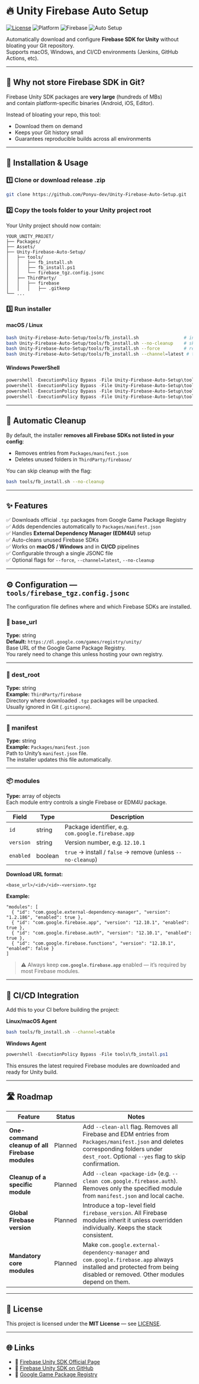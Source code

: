 # 🔥 Unity Firebase Auto Setup

[![License](https://img.shields.io/badge/license-MIT-blue.svg)](LICENSE)
![Platform](https://img.shields.io/badge/platform-Unity-lightgrey.svg)
![Firebase](https://img.shields.io/badge/Firebase-Unity-orange.svg)
![Auto Setup](https://img.shields.io/badge/auto--setup-enabled-brightgreen.svg)

Automatically download and configure **Firebase SDK for Unity** without bloating your Git repository.  
Supports macOS, Windows, and CI/CD environments (Jenkins, GitHub Actions, etc).

---

## 🤔 Why not store Firebase SDK in Git?

Firebase Unity SDK packages are **very large** (hundreds of MBs)  
and contain platform-specific binaries (Android, iOS, Editor).

Instead of bloating your repo, this tool:
- Download them on demand
- Keeps your Git history small
- Guarantees reproducible builds across all environments

---

## 🧰 Installation & Usage
### 1️⃣ Clone or download release .zip
```bash
git clone https://github.com/Ponyu-dev/Unity-Firebase-Auto-Setup.git
```
### 2️⃣ Copy the tools folder to your Unity project root
Your Unity project should now contain:
```
YOUR_UNITY_PROJET/
├── Packages/
├── Assets/
├── Unity-Firebase-Auto-Setup/
│   ├── tools/
│   │   ├── fb_install.sh
│   │   ├── fb_install.ps1
│   │   └── firebase_tgz.config.jsonc
│   ├── ThirdParty/
│   │   ├── firebase
│   │   │   ├── .gitkeep
└── ...

```
### 3️⃣ Run installer
#### macOS / Linux
```bash
bash Unity-Firebase-Auto-Setup/tools/fb_install.sh                 # install/update + cleanup
bash Unity-Firebase-Auto-Setup/tools/fb_install.sh --no-cleanup    # skip cleanup
bash Unity-Firebase-Auto-Setup/tools/fb_install.sh --force         # reinstall everything
bash Unity-Firebase-Auto-Setup/tools/fb_install.sh --channel=latest # try latest version (fallback to stable)
```

#### Windows PowerShell
```powershell
powershell -ExecutionPolicy Bypass -File Unity-Firebase-Auto-Setup\tools\fb_install.ps1
powershell -ExecutionPolicy Bypass -File Unity-Firebase-Auto-Setup\tools\fb_install.ps1 -NoCleanup
powershell -ExecutionPolicy Bypass -File Unity-Firebase-Auto-Setup\tools\fb_install.ps1 -Force
powershell -ExecutionPolicy Bypass -File Unity-Firebase-Auto-Setup\tools\fb_install.ps1 -Channel latest
```

---

## 🧹 Automatic Cleanup

By default, the installer **removes all Firebase SDKs not listed in your config**:
- Removes entries from `Packages/manifest.json`
- Deletes unused folders in `ThirdParty/firebase/`

You can skip cleanup with the flag:
```bash
bash tools/fb_install.sh --no-cleanup
```

---

## ✨ Features

✅ Downloads official `.tgz` packages from Google Game Package Registry  
✅ Adds dependencies automatically to `Packages/manifest.json`  
✅ Handles **External Dependency Manager (EDM4U)** setup  
✅ Auto-cleans unused Firebase SDKs  
✅ Works on **macOS / Windows** and in **CI/CD** pipelines  
✅ Configurable through a single JSONC file  
✅ Optional flags for `--force`, `--channel=latest`, `--no-cleanup`

---

## ⚙️ Configuration — `tools/firebase_tgz.config.jsonc`

The configuration file defines where and which Firebase SDKs are installed.

### 🔗 base_url
**Type:** string  
**Default:** `https://dl.google.com/games/registry/unity/`  
Base URL of the Google Game Package Registry.  
You rarely need to change this unless hosting your own registry.

---

### 📁 dest_root
**Type:** string  
**Example:** `ThirdParty/firebase`  
Directory where downloaded `.tgz` packages will be unpacked.  
Usually ignored in Git (`.gitignore`).

---

### 📄 manifest
**Type:** string  
**Example:** `Packages/manifest.json`  
Path to Unity’s `manifest.json` file.  
The installer updates this file automatically.

---

### 📦 modules
**Type:** array of objects  
Each module entry controls a single Firebase or EDM4U package.

| Field | Type | Description |
|-------|------|-------------|
| `id` | string | Package identifier, e.g. `com.google.firebase.app` |
| `version` | string | Version number, e.g. `12.10.1` |
| `enabled` | boolean | `true` → install / `false` → remove (unless `--no-cleanup`) |

**Download URL format:**
```
<base_url>/<id>/<id>-<version>.tgz
```

**Example:**
```jsonc
"modules": [
  { "id": "com.google.external-dependency-manager", "version": "1.2.186", "enabled": true },
  { "id": "com.google.firebase.app", "version": "12.10.1", "enabled": true },
  { "id": "com.google.firebase.auth", "version": "12.10.1", "enabled": true },
  { "id": "com.google.firebase.functions", "version": "12.10.1", "enabled": false }
]
```

> ⚠️ Always keep **`com.google.firebase.app`** enabled — it’s required by most Firebase modules.

---

## 🚀 CI/CD Integration

Add this to your CI before building the project:

**Linux/macOS Agent**
```bash
bash tools/fb_install.sh --channel=stable
```

**Windows Agent**
```powershell
powershell -ExecutionPolicy Bypass -File tools\fb_install.ps1
```

This ensures the latest required Firebase modules are downloaded and ready for Unity build.

---

## 🛣️ Roadmap

| Feature | Status | Notes |
|----------|---------|-------|
| **One-command cleanup of all Firebase modules** | Planned | Add `--clean-all` flag. Removes all Firebase and EDM entries from `Packages/manifest.json` and deletes corresponding folders under `dest_root`. Optional `--yes` flag to skip confirmation. |
| **Cleanup of a specific module** | Planned | Add `--clean <package-id>` (e.g. `--clean com.google.firebase.auth`). Removes only the specified module from `manifest.json` and local cache. |
| **Global Firebase version** | Planned | Introduce a top-level field `firebase_version`. All Firebase modules inherit it unless overridden individually. Keeps the stack consistent. |
| **Mandatory core modules** | Planned | Make `com.google.external-dependency-manager` and `com.google.firebase.app` always installed and protected from being disabled or removed. Other modules depend on them. |

---

## 🧠 License

This project is licensed under the **MIT License** — see [LICENSE](LICENSE).

---

## 🌐 Links

- 🔗 [Firebase Unity SDK Official Page](https://firebase.google.com/docs/unity/setup)
- 🔗 [Firebase Unity SDK on GitHub](https://github.com/firebase/firebase-unity-sdk)
- 🔗 [Google Game Package Registry](https://developers.google.com/unity/archive)
